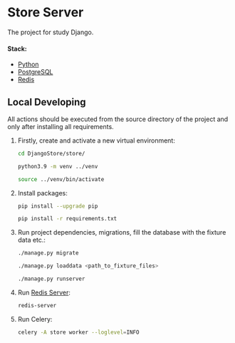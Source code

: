 # Store Server

The project for study Django.

#### Stack:

- [Python](https://www.python.org/downloads/)
- [PostgreSQL](https://www.postgresql.org/)
- [Redis](https://redis.io/)

## Local Developing

All actions should be executed from the source directory of the project and only after installing all requirements.

1. Firstly, create and activate a new virtual environment:
   ```bash
   cd DjangoStore/store/
   ```

   ```bash
   python3.9 -m venv ../venv
   ```

   ```bash
   source ../venv/bin/activate
   ```   
3. Install packages:
   ```bash
   pip install --upgrade pip
   ```
   ```bash
   pip install -r requirements.txt
   ```
   
4. Run project dependencies, migrations, fill the database with the fixture data etc.:
   ```bash
   ./manage.py migrate
   ```
   ```bash   
   ./manage.py loaddata <path_to_fixture_files>
   ```
   ```bash
   ./manage.py runserver 
   ```
   
5. Run [Redis Server](https://redis.io/docs/getting-started/installation/):
   ```bash
   redis-server
   ```
   
6. Run Celery:
   ```bash
   celery -A store worker --loglevel=INFO
   ```
